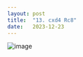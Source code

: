 ```yaml
---
layout: post
title:  "13. cxd4 Rc8"
date:   2023-12-23
---
```


![image]({{site.url}}/assets/meetup_photos/2023-12-23.jpg)
